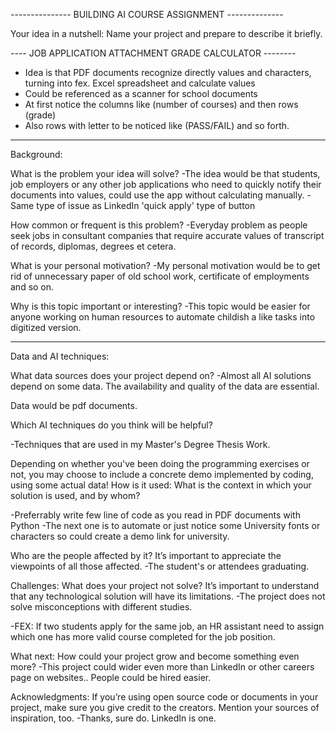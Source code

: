 --------------- BUILDING AI COURSE ASSIGNMENT --------------

Your idea in a nutshell: 
Name your project and prepare to describe it briefly.

---- JOB APPLICATION ATTACHMENT GRADE CALCULATOR --------

- Idea is that PDF documents recognize directly values and characters, turning into fex. Excel spreadsheet and calculate values
- Could be referenced as a scanner for school documents
- At first notice the columns like (number of courses) and then rows (grade) 
- Also rows with letter to be noticed like (PASS/FAIL) and so forth.

------------------------------------------------------------

Background: 

What is the problem your idea will solve?
-The idea would be that students, job employers or any other job applications who need to quickly notify their documents into values, could use the app
without calculating manually.
-Same type of issue as LinkedIn 'quick apply' type of button

How common or frequent is this problem? 
-Everyday problem as people seek jobs in consultant companies that require accurate values of transcript of records, diplomas, degrees et cetera. 


What is your personal motivation? 
-My personal motivation would be to get rid of unnecessary paper of old school work, certificate of employments and so on.

Why is this topic important or interesting?
-This topic would be easier for anyone working on human resources to automate childish a like tasks into digitized version.

------------------------------------------------------------

Data and AI techniques: 

What data sources does your project depend on? 
-Almost all AI solutions depend on some data. The availability and quality of the data are essential. 

Data would be pdf documents. 

Which AI techniques do you think will be helpful? 

-Techniques that are used in my Master's Degree Thesis Work. 

Depending on whether you've been doing the programming exercises or not, you may choose to include a concrete demo implemented by coding, using some actual data!
How is it used: What is the context in which your solution is used, and by whom? 

-Preferrably write few line of code as you read in PDF documents with Python
-The next one is to automate or just notice some University fonts or characters so could create a demo link for university.

Who are the people affected by it? It’s important to appreciate the viewpoints of all those affected.
-The student's or attendees graduating.

Challenges: What does your project not solve? It’s important to understand that any technological solution will have its limitations.
-The project does not solve misconceptions with different studies.

-FEX: If two students apply for the same job, an HR assistant need to assign which one has more valid course completed for the job position. 

What next: How could your project grow and become something even more?
-This project could wider even more than LinkedIn or other careers page on websites.. People could be hired easier.

Acknowledgments: If you’re using open source code or documents in your project, make sure you give credit to the creators. Mention your sources of inspiration, too.
-Thanks, sure do. LinkedIn is one.
